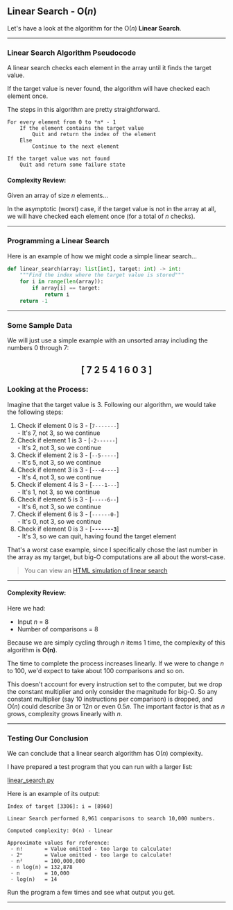 ## Linear Search - O(*n*)

Let's have a look at the algorithm for the O(*n*) **Linear Search**.

---

### Linear Search Algorithm Pseudocode

A linear search checks each element in the array until it finds the target 
value.

If the target value is never found, the algorithm will have checked each 
element once.

The steps in this algorithm are pretty straightforward.

```pseudocode
For every element from 0 to *n* - 1
    If the element contains the target value
        Quit and return the index of the element
    Else
        Continue to the next element

If the target value was not found
    Quit and return some failure state
```

#### Complexity Review:

Given an array of size *n* elements...

In the asymptotic (worst) case, if the target value is not in the array at all, we will have checked each element once (for a total of *n* checks).

---

### Programming a Linear Search

Here is an example of how we might code a simple linear search...

```python
def linear_search(array: list[int], target: int) -> int:
    """Find the index where the target value is stored"""
    for i in range(len(array)):
        if array[i] == target:
            return i
    return -1
```

---

### Some Sample Data

We will just use a simple example with an unsorted array including the 
numbers 0 through 7:

## <center>[ 7  2  5  4  1  6  0  3 ]</center>

### Looking at the Process:

Imagine that the target value is 3. Following our algorithm, we would take 
the following steps:

1. Check if element 0 is 3 - [`7-------`]  
\- It's 7, not 3, so we continue
2. Check if element 1 is 3 - [`-2------`]  
\- It's 2, not 3, so we continue
3. Check if element 2 is 3 - [`--5-----`]  
\- It's 5, not 3, so we continue
4. Check if element 3 is 3 - [`---4----`]  
\- It's 4, not 3, so we continue
5. Check if element 4 is 3 - [`----1---`]  
\- It's 1, not 3, so we continue
6. Check if element 5 is 3 - [`-----6--`]  
\- It's 6, not 3, so we continue
7. Check if element 6 is 3 - [`------0-`]  
\- It's 0, not 3, so we continue
8. Check if element 0 is 3 - [**`-------3`**]  
\- It's 3, so we can quit, having found the target element

That's a worst case example, since I specifically chose the last number in 
the array as my target, but big-O computations are all about the worst-case.

> You can view an
> [HTML simulation of linear search](./html/linear_search_animation.html)

---

#### Complexity Review:

Here we had:

* Input *n* = 8
* Number of comparisons = 8

Because we are simply cycling through *n* items 1 time, the complexity of 
this algorithm is **O(n)**.

The time to complete the process increases linearly. If we were to change *n* 
to 100, we'd expect to take about 100 comparisons and so on.

This doesn't account for every instruction set to the computer, but we drop 
the constant multiplier and only consider the magnitude for big-O. So any 
constant multiplier (say 10 instructions per comparison) is dropped, and
O(*n*) could describe 3*n* or 12*n* or even 0.5*n*. The important factor is 
that as *n* grows, complexity grows linearly with *n*.

---

### Testing Our Conclusion

We can conclude that a linear search algorithm has O(*n*) complexity.

I have prepared a test program that you can run with a larger list:

[linear_search.py](./01_linear_search.py)

Here is an example of its output:

```
Index of target [3306]: i = [8960]

Linear Search performed 8,961 comparisons to search 10,000 numbers.

Computed complexity: O(n) - linear

Approximate values for reference:
 · n!       = Value omitted - too large to calculate!
 · 2ⁿ       = Value omitted - too large to calculate!
 · n²       = 100,000,000
 · n log(n) = 132,878
 · n        = 10,000
 · log(n)   = 14
```

Run the program a few times and see what output you get.

---
